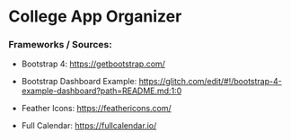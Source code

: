 # College App Organizer

### Frameworks / Sources:
- Bootstrap 4: https://getbootstrap.com/

- Bootstrap Dashboard Example: https://glitch.com/edit/#!/bootstrap-4-example-dashboard?path=README.md:1:0

- Feather Icons: https://feathericons.com/

- Full Calendar: https://fullcalendar.io/
